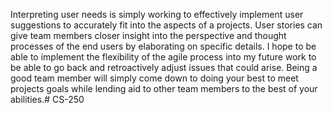 Interpreting user needs is simply working to effectively implement user suggestions to accurately fit into the aspects of a projects. User stories can give team members closer insight into the perspective and thought processes of the end users by elaborating on specific details.
I hope to be able to implement the flexibility of the agile process into my future work to be able to go back and retroactively adjust issues that could arise.
Being a good team member will simply come down to doing your best to meet projects goals while lending aid to other team members to the best of your abilities.# CS-250
